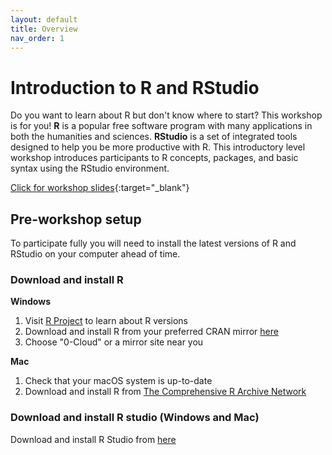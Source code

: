 ```yaml
---
layout: default
title: Overview
nav_order: 1
---
```

# Introduction to R and RStudio

Do you want to learn about R but don't know where to start? This workshop is for you! **R** is a popular free software program with many applications in both the humanities and sciences. **RStudio** is a set of integrated tools designed to help you be more productive with R. This introductory level workshop introduces participants to R concepts, packages, and basic syntax using the RStudio environment.

[Click for workshop slides](slides/intro-r-rstudio-slides.html){:target="_blank"}

## Pre-workshop setup
To participate fully you will need to install the latest versions of R and RStudio on your computer ahead of time.

### Download and install R

**Windows**
1. Visit [R Project](https://www.r-project.org/) to learn about R versions
2. Download and install R from your preferred CRAN mirror [here](https://cran.r-project.org/mirrors.html)
3. Choose "0-Cloud" or a mirror site near you

**Mac**
1. Check that your macOS system is up-to-date
2. Download and install R from [The Comprehensive R Archive Network](https://cran.r-project.org)


### Download and install R studio (Windows and Mac)
Download and install R Studio from [here](https://rstudio.com/products/rstudio/download/#download)
